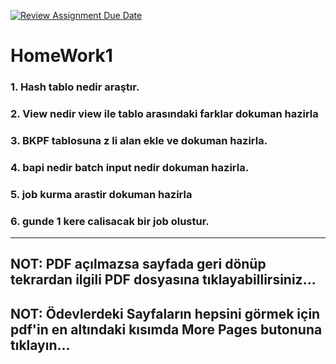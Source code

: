 [![Review Assignment Due Date](https://classroom.github.com/assets/deadline-readme-button-24ddc0f5d75046c5622901739e7c5dd533143b0c8e959d652212380cedb1ea36.svg)](https://classroom.github.com/a/7iAcKsQr)
# HomeWork1
### 1. Hash tablo nedir araştır.
### 2. View nedir view ile tablo arasındaki farklar dokuman hazirla
### 3. BKPF tablosuna z li alan ekle ve dokuman hazirla.
### 4. bapi nedir batch input nedir dokuman hazirla.
### 5. job kurma arastir dokuman hazirla
### 6. gunde 1 kere calisacak bir job olustur.
---------------------------------------------------------------------------------------
## NOT: PDF açılmazsa sayfada geri dönüp tekrardan ilgili PDF dosyasına tıklayabillirsiniz...
## NOT: Ödevlerdeki Sayfaların hepsini görmek için pdf'in en altındaki kısımda More Pages butonuna tıklayın...

